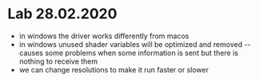 # Lab 28.02.2020

- in windows the driver works differently from macos
- in windows unused shader variables will be optimized and removed -- causes
some problems when some information is sent but there is nothing to receive
them
- we can change resolutions to make it run faster or slower
